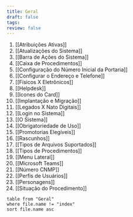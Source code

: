 ```yaml
---
title: Geral
draft: false
tags: 
review: false
---
```

1. [[Atribuições Ativas]]
2. [[Atualizações do Sistema]]
3. [[Barra de Ações do Sistema]]
4. [[Caixa de Procedimentos]]
5. [[Configuração do Número Inicial da Portaria]]
6. [[Configurar o Endereço e Telefone]]
7. [[Físicos X Eletrônicos]]
8. [[Helpdesk]]
9. [[Icones do Card]]
10. [[Implantação e Migração]]
11. [[Legados X Nato Digitais]]
12. [[Login no Sistema]]
13. [[O Sistema]]
14. [[Obrigatoriedade de Uso]]
15. [[Promotorias Elegíveis]]
16. [[Rascunhos]]
17. [[Tipos de Arquivos Suportados]]
18. [[Tipos de Procedimentos]]
19. [[Menu Lateral]]
20. [[Microsoft Teams]]
21. [[Número CNMP]]
22. [[Perfis de Usuários]]
23. [[Personagens]]
24. [[Situação do Procedimento]]

```dataview
table from "Geral"
where file.name != "index"
sort file.name asc
```

